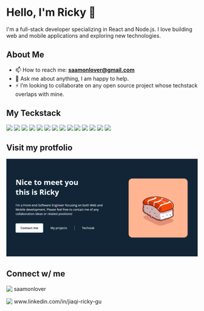 # Hello, I'm Ricky 👋

I'm a full-stack developer specializing in React and Node.js. I love building web and mobile applications and exploring new technologies.

## About Me

- 📫 How to reach me: **saamonlover@gmail.com**
- 💬 Ask me about anything, I am happy to help.
- ⚡ I’m looking to collaborate on any open source project whose techstack overlaps with mine.

## My Teckstack

<p float="left">
    <img src="https://cdn.jsdelivr.net/gh/devicons/devicon@latest/icons/react/react-original.svg" width="50" />
    <img src="https://cdn.jsdelivr.net/gh/devicons/devicon@latest/icons/nodejs/nodejs-plain.svg" width="50" />
    <img src="https://cdn.jsdelivr.net/gh/devicons/devicon@latest/icons/nextjs/nextjs-original.svg" width="50" />
    <img src="https://cdn.jsdelivr.net/gh/devicons/devicon@latest/icons/tailwindcss/tailwindcss-original.svg" width="50" />
    <img src="https://cdn.jsdelivr.net/gh/devicons/devicon@latest/icons/javascript/javascript-original.svg" width="50" />
    <img src="https://cdn.jsdelivr.net/gh/devicons/devicon@latest/icons/swift/swift-original.svg" width="50" />
    <img src="https://cdn.jsdelivr.net/gh/devicons/devicon@latest/icons/mongodb/mongodb-plain.svg" width="50" />
    <img src="https://cdn.jsdelivr.net/gh/devicons/devicon@latest/icons/mysql/mysql-original.svg" width="50" />
    <img src="https://cdn.jsdelivr.net/gh/devicons/devicon@latest/icons/firebase/firebase-original.svg" width="50" />
    <img src="https://cdn.jsdelivr.net/gh/devicons/devicon@latest/icons/eslint/eslint-original.svg" width="50" />
    <img src="https://cdn.jsdelivr.net/gh/devicons/devicon@latest/icons/netlify/netlify-original.svg" width="50" />
    <img src="https://cdn.jsdelivr.net/gh/devicons/devicon@latest/icons/vercel/vercel-original.svg" width="50" />
    <img src="https://cdn.jsdelivr.net/gh/devicons/devicon@latest/icons/figma/figma-original.svg" width="50" />
    <img src="https://cdn.jsdelivr.net/gh/devicons/devicon@latest/icons/git/git-original.svg" width="50" />
</p>

## Visit my protfolio

[![Snapshot](public/snapshot.png)]()

## Connect w/ me

<p>
  <img src="https://cdn2.iconfinder.com/data/icons/social-media-2285/512/1_Instagram_colored_svg_1-512.png" width="30" style="vertical-align: middle;" />
  <span style="vertical-align: middle;">saamonlover</span>
</p>
<p>
  <img src="https://cdn2.iconfinder.com/data/icons/social-media-2285/512/1_Linkedin_unofficial_colored_svg-512.png" width="30" style="vertical-align: middle;" />
  <span style="vertical-align: middle;">www.linkedin.com/in/jiaqi-ricky-gu</span>
</p>
